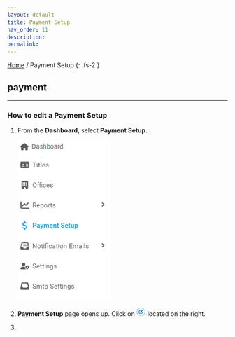 ```yaml
---
layout: default
title: Payment Setup
nav_order: 11
description:
permalink:
---
```


[Home](https://biijuwa.github.io/eckb/) / Payment Setup
{: .fs-2 }

## payment

---

### How to edit a Payment Setup

1. From the **Dashboard**, select **Payment Setup.**

   ![payment_setup_dashboard](../../images/paymentsetup/payment_dashboard.png)

2. **Payment Setup** page opens up. Click on ![payment_setup_edit](../../images/buttons/ccheck.png) located on the right.

3.
